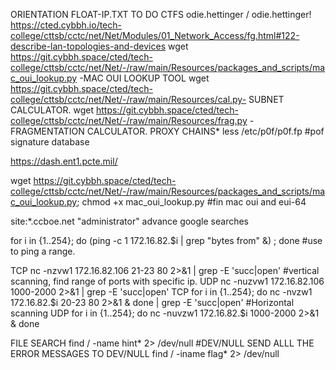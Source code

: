 ORIENTATION
FLOAT-IP.TXT TO DO CTFS 
odie.hettinger / odie.hettinger!
https://cted.cybbh.io/tech-college/cttsb/cctc/net/Net/Modules/01_Network_Access/fg.html#122-describe-lan-topologies-and-devices
wget https://git.cybbh.space/cted/tech-college/cttsb/cctc/net/Net/-/raw/main/Resources/packages_and_scripts/mac_oui_lookup.py -MAC OUI LOOKUP TOOL
wget https://git.cybbh.space/cted/tech-college/cttsb/cctc/net/Net/-/raw/main/Resources/cal.py- SUBNET CALCULATOR.
wget https://git.cybbh.space/cted/tech-college/cttsb/cctc/net/Net/-/raw/main/Resources/frag.py -FRAGMENTATION CALCULATOR.
PROXY CHAINS*
less /etc/p0f/p0f.fp #pof signature database

https://dash.ent1.pcte.mil/


wget https://git.cybbh.space/cted/tech-college/cttsb/cctc/net/Net/-/raw/main/Resources/packages_and_scripts/mac_oui_lookup.py; chmod +x mac_oui_lookup.py #fin mac oui and eui-64


site:*.ccboe.net "administrator" advance google searches

for i in {1..254}; do (ping -c 1 172.16.82.$i | grep "bytes from" &) ; done #use to ping a range.

TCP
nc -nzvw1 172.16.82.106 21-23 80 2>&1 | grep -E 'succ|open'  #vertical scanning, find range of ports with specific ip. 
UDP
nc -nuzvw1 172.16.82.106 1000-2000 2>&1 | grep -E 'succ|open'
TCP
for i in {1..254}; do nc -nvzw1 172.16.82.$i 20-23 80 2>&1 & done | grep -E 'succ|open' #Horizontal scanning
UDP
for i in {1..254}; do nc -nuvzw1 172.16.82.$i 1000-2000 2>&1 & done

FILE SEARCH
find / -name hint* 2> /dev/null #DEV/NULL SEND ALLL THE ERROR MESSAGES TO DEV/NULL
find / -iname flag* 2> /dev/null








